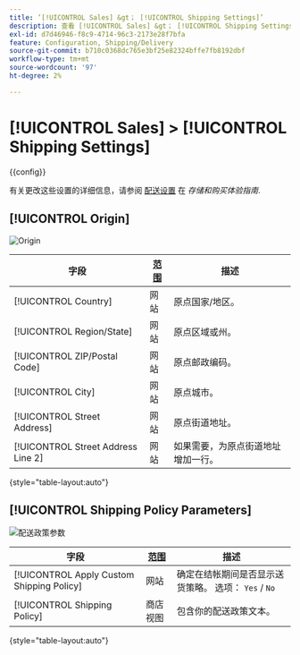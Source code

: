 ```yaml
---
title: ’[!UICONTROL Sales] &gt； [!UICONTROL Shipping Settings]’
description: 查看 [!UICONTROL Sales] &gt； [!UICONTROL Shipping Settings] 商务管理员页面。
exl-id: d7d46946-f8c9-4714-96c3-2173e28f7bfa
feature: Configuration, Shipping/Delivery
source-git-commit: b710c0368dc765e3bf25e82324bffe7fb8192dbf
workflow-type: tm+mt
source-wordcount: '97'
ht-degree: 2%

---
```


# [!UICONTROL Sales] > [!UICONTROL Shipping Settings]

{{config}}

有关更改这些设置的详细信息，请参阅 [配送设置](../../stores-purchase/shipping-settings.md) 在 _存储和购买体验指南_.

## [!UICONTROL Origin]

![Origin](./assets/shipping-settings-origin.png)<!-- zoom -->

| 字段 | [范围](../../getting-started/websites-stores-views.md#scope-settings) | 描述 |
|--- |--- |--- |
| [!UICONTROL Country] | 网站 | 原点国家/地区。 |
| [!UICONTROL Region/State] | 网站 | 原点区域或州。 |
| [!UICONTROL ZIP/Postal Code] | 网站 | 原点邮政编码。 |
| [!UICONTROL City] | 网站 | 原点城市。 |
| [!UICONTROL Street Address] | 网站 | 原点街道地址。 |
| [!UICONTROL Street Address Line 2] | 网站 | 如果需要，为原点街道地址增加一行。 |

{style="table-layout:auto"}

## [!UICONTROL Shipping Policy Parameters]

![配送政策参数](./assets/shipping-settings-shipping-policy-parameters.png)<!-- zoom -->

| 字段 | [范围](../../getting-started/websites-stores-views.md#scope-settings) | 描述 |
|--- |--- |--- |
| [!UICONTROL Apply Custom Shipping Policy] | 网站 | 确定在结帐期间是否显示送货策略。 选项： `Yes` / `No` |
| [!UICONTROL Shipping Policy] | 商店视图 | 包含你的配送政策文本。 |

{style="table-layout:auto"}
